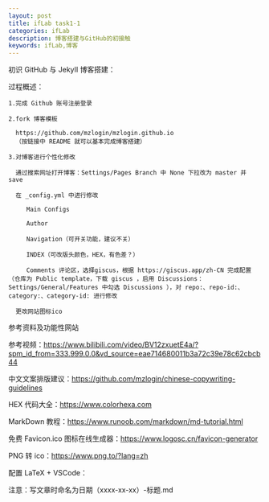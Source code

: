 ```yaml
---
layout: post
title: ifLab task1-1
categories: ifLab
description: 博客搭建与GitHub的初接触
keywords: ifLab,博客
---
```


初识 GitHub 与 JekyII 博客搭建：

  过程概述：

    1.完成 Github 账号注册登录

    2.fork 博客模板
    
      https://github.com/mzlogin/mzlogin.github.io
      （按链接中 README 就可以基本完成博客搭建）

    3.对博客进行个性化修改

      通过搜索网址打开博客：Settings/Pages Branch 中 None 下拉改为 master 并 save

      在 _config.yml 中进行修改
      
         Main Configs
         
         Author 
         
         Navigation（可开关功能，建议不关）
         
         INDEX（可改版头颜色，HEX，有色差？）
         
         Comments 评论区，选择giscus，根据 https://giscus.app/zh-CN 完成配置（仓库为 Public template，下载 giscus ，启用 Discussions：Settings/General/Features 中勾选 Discussions ），对 repo:、repo-id:、category:、category-id: 进行修改

      更改网站图标ico


  参考资料及功能性网站
  
  参考视频：https://www.bilibili.com/video/BV12zxuetE4a/?spm_id_from=333.999.0.0&vd_source=eae714680011b3a72c39e78c62cbcb44
  
  中文文案排版建议：https://github.com/mzlogin/chinese-copywriting-guidelines
  
  HEX 代码大全：https://www.colorhexa.com
  
  MarkDown 教程：https://www.runoob.com/markdown/md-tutorial.html
  
  免费 Favicon.ico 图标在线生成器：https://www.logosc.cn/favicon-generator
  
  PNG 转 ico：https://www.png.to/?lang=zh
      
  配置 LaTeX + VSCode：

注意：写文章时命名为日期（xxxx-xx-xx）-标题.md
